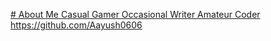[# About Me
Casual Gamer
Occasional Writer
Amateur Coder
](https://github.com/Aayush0606)https://github.com/Aayush0606
